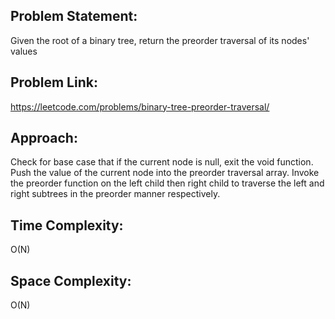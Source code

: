 ## Problem Statement:
Given the root of a binary tree, return the preorder traversal of its nodes' values

## Problem Link:
https://leetcode.com/problems/binary-tree-preorder-traversal/

## Approach:
Check for base case that if the current node is null, exit the void function. Push the value of the current node into the preorder traversal array.  Invoke the preorder function on the left child then right child to traverse the left and right subtrees in the preorder manner respectively.

## Time Complexity:
O(N)

## Space Complexity:
O(N)
